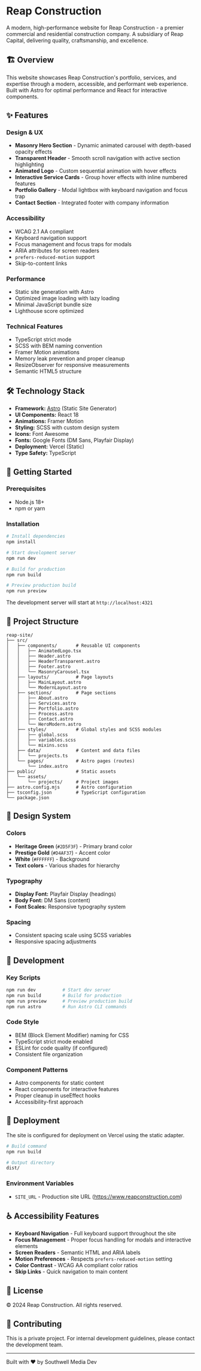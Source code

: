 # Reap Construction

A modern, high-performance website for Reap Construction - a premier commercial and residential construction company. A subsidiary of Reap Capital, delivering quality, craftsmanship, and excellence.

## 🏗️ Overview

This website showcases Reap Construction's portfolio, services, and expertise through a modern, accessible, and performant web experience. Built with Astro for optimal performance and React for interactive components.

## ✨ Features

### Design & UX
- **Masonry Hero Section** - Dynamic animated carousel with depth-based opacity effects
- **Transparent Header** - Smooth scroll navigation with active section highlighting
- **Animated Logo** - Custom sequential animation with hover effects
- **Interactive Service Cards** - Group hover effects with inline numbered features
- **Portfolio Gallery** - Modal lightbox with keyboard navigation and focus trap
- **Contact Section** - Integrated footer with company information

### Accessibility
- WCAG 2.1 AA compliant
- Keyboard navigation support
- Focus management and focus traps for modals
- ARIA attributes for screen readers
- `prefers-reduced-motion` support
- Skip-to-content links

### Performance
- Static site generation with Astro
- Optimized image loading with lazy loading
- Minimal JavaScript bundle size
- Lighthouse score optimized

### Technical Features
- TypeScript strict mode
- SCSS with BEM naming convention
- Framer Motion animations
- Memory leak prevention and proper cleanup
- ResizeObserver for responsive measurements
- Semantic HTML5 structure

## 🛠️ Technology Stack

- **Framework:** [Astro](https://astro.build) (Static Site Generator)
- **UI Components:** React 18
- **Animations:** Framer Motion
- **Styling:** SCSS with custom design system
- **Icons:** Font Awesome
- **Fonts:** Google Fonts (DM Sans, Playfair Display)
- **Deployment:** Vercel (Static)
- **Type Safety:** TypeScript

## 🚀 Getting Started

### Prerequisites
- Node.js 18+
- npm or yarn

### Installation

```bash
# Install dependencies
npm install

# Start development server
npm run dev

# Build for production
npm run build

# Preview production build
npm run preview
```

The development server will start at `http://localhost:4321`

## 📁 Project Structure

```
reap-site/
├── src/
│   ├── components/       # Reusable UI components
│   │   ├── AnimatedLogo.tsx
│   │   ├── Header.astro
│   │   ├── HeaderTransparent.astro
│   │   ├── Footer.astro
│   │   └── MasonryCarousel.tsx
│   ├── layouts/          # Page layouts
│   │   ├── MainLayout.astro
│   │   └── ModernLayout.astro
│   ├── sections/         # Page sections
│   │   ├── About.astro
│   │   ├── Services.astro
│   │   ├── Portfolio.astro
│   │   ├── Process.astro
│   │   ├── Contact.astro
│   │   └── HeroModern.astro
│   ├── styles/           # Global styles and SCSS modules
│   │   ├── global.scss
│   │   ├── variables.scss
│   │   └── mixins.scss
│   ├── data/             # Content and data files
│   │   └── projects.ts
│   └── pages/            # Astro pages (routes)
│       └── index.astro
├── public/               # Static assets
│   └── assets/
│       └── projects/     # Project images
├── astro.config.mjs      # Astro configuration
├── tsconfig.json         # TypeScript configuration
└── package.json
```

## 🎨 Design System

### Colors
- **Heritage Green** (`#2D5F3F`) - Primary brand color
- **Prestige Gold** (`#D4AF37`) - Accent color
- **White** (`#FFFFFF`) - Background
- **Text colors** - Various shades for hierarchy

### Typography
- **Display Font:** Playfair Display (headings)
- **Body Font:** DM Sans (content)
- **Font Scales:** Responsive typography system

### Spacing
- Consistent spacing scale using SCSS variables
- Responsive spacing adjustments

## 🧪 Development

### Key Scripts
```bash
npm run dev          # Start dev server
npm run build        # Build for production
npm run preview      # Preview production build
npm run astro        # Run Astro CLI commands
```

### Code Style
- BEM (Block Element Modifier) naming for CSS
- TypeScript strict mode enabled
- ESLint for code quality (if configured)
- Consistent file organization

### Component Patterns
- Astro components for static content
- React components for interactive features
- Proper cleanup in useEffect hooks
- Accessibility-first approach

## 🚢 Deployment

The site is configured for deployment on Vercel using the static adapter.

```bash
# Build command
npm run build

# Output directory
dist/
```

### Environment Variables
- `SITE_URL` - Production site URL (https://www.reapconstruction.com)

## ♿ Accessibility Features

- **Keyboard Navigation** - Full keyboard support throughout the site
- **Focus Management** - Proper focus handling for modals and interactive elements
- **Screen Readers** - Semantic HTML and ARIA labels
- **Motion Preferences** - Respects `prefers-reduced-motion` setting
- **Color Contrast** - WCAG AA compliant color ratios
- **Skip Links** - Quick navigation to main content

## 📄 License

© 2024 Reap Construction. All rights reserved.

## 🤝 Contributing

This is a private project. For internal development guidelines, please contact the development team.

---

Built with ❤️ by Southwell Media Dev
